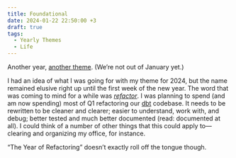 ```yaml
---
title: Foundational
date: 2024-01-22 22:50:00 +3
draft: true
tags:
  - Yearly Themes
  - Life
---
```

Another year, [another theme](/tag/yearly-themes/). (We’re not out of January yet.)

I had an idea of what I was going for with my theme for 2024, but the name remained elusive right up until the first week of the new year. The word that was coming to mind for a while was *[refactor](https://en.wikipedia.org/wiki/Code_refactoring)*. I was planning to spend (and am now spending) most of Q1 refactoring our [dbt](https://www.getdbt.com/product/what-is-dbt) codebase. It needs to be rewritten to be cleaner and clearer; easier to understand, work with, and debug; better tested and much better documented (read: documented at all). I could think of a number of other things that this could apply to—clearing and organizing my office, for instance.

“The Year of Refactoring” doesn’t exactly roll off the tongue though. 
